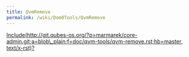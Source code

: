 ```yaml
---
title: QvmRemove
permalink: /wiki/Dom0Tools/QvmRemove
---
```


[Include(http://git.qubes-os.org/?p=marmarek/core-admin.git;a=blob\_plain;f=doc/qvm-tools/qvm-remove.rst;hb=master, text/x-rst)?](/wiki/Dom0Tools/Include(http%3A/git.qubes-os.org?p=marmarek/core-admin.git;a=blob_plain;f=doc/qvm-tools/qvm-remove.rst;hb=master,%20text/x-rst))
